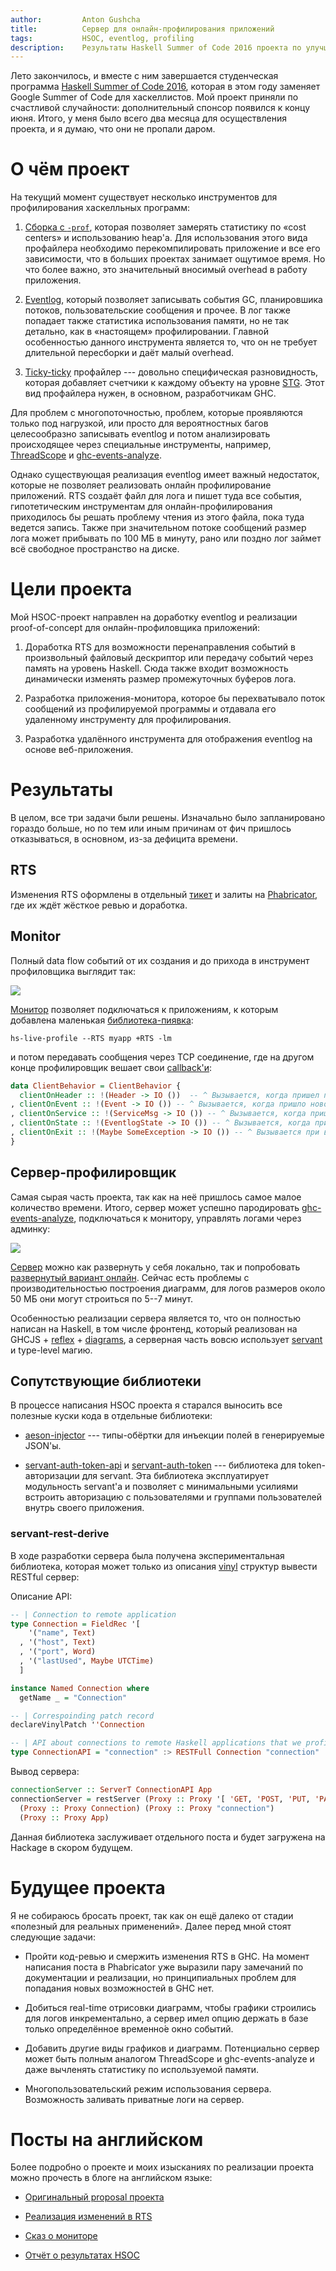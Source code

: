 ```yaml
---
author:         Anton Gushcha
title:          Сервер для онлайн-профилирования приложений
tags:           HSOC, eventlog, profiling
description:    Результаты Haskell Summer of Code 2016 проекта по улучшению eventlog.
---
```


Лето закончилось,
и вместе с ним завершается студенческая программа
[Haskell Summer of Code 2016](https://summer.haskell.org/),
которая в этом году заменяет Google Summer of Code для хаскеллистов.
Мой проект приняли по счастливой случайности:
дополнительный спонсор появился к концу июня.
Итого, у меня было всего два месяца для осуществления проекта,
и я думаю, что они не пропали даром.

# О чём проект

На текущий момент существует несколько инструментов
для профилирования хаскелльных программ:

1. [Сборка с `-prof`](https://downloads.haskell.org/~ghc/latest/docs/html/users_guide/profiling.html),
  которая позволяет замерять статистику
  по «cost centers» и использованию heap'а.
  Для использования этого вида профайлера
  необходимо перекомпилировать приложение и все его зависимости,
  что в больших проектах занимает ощутимое время.
  Но что более важно, это значительный вносимый overhead в работу приложения.

2. [Eventlog](https://ghc.haskell.org/trac/ghc/wiki/EventLog),
  который позволяет записывать события GC, планировшика потоков,
  пользовательские сообщения и прочее.
  В лог также попадает также статистика использования памяти,
  но не так детально, как в «настоящем» профилировании.
  Главной особенностью данного инструмента является то,
  что он не требует длительной пересборки и даёт малый overhead.

3. [Ticky-ticky](https://ghc.haskell.org/trac/ghc/wiki/Debugging/TickyTicky)
  профайлер --- довольно специфическая разновидность,
  которая добавляет счетчики к каждому объекту на уровне
  [STG](https://ghc.haskell.org/trac/ghc/wiki/Commentary/Compiler/GeneratedCode).
  Этот вид профайлера нужен, в основном, разработчикам GHC.

Для проблем с многопоточностью, проблем, которые проявляются только под нагрузкой, или просто для вероятностных багов целесообразно записывать eventlog и потом анализировать происходящее через специальные инструменты, например, [ThreadScope](https://wiki.haskell.org/ThreadScope) и [ghc-events-analyze](http://www.well-typed.com/blog/86/).

Однако существующая реализация eventlog имеет важный недостаток,
которые не позволяет реализовать онлайн профилирование приложений.
RTS создаёт файл для лога и пишет туда все события,
гипотетическим инструментам для онлайн-профилирования
приходилось бы решать проблему чтения из этого файла,
пока туда ведется запись.
Также при значительном потоке сообщений
размер лога может прибывать по 100 МБ в минуту,
рано или поздно лог займет всё свободное пространство на диске.

# Цели проекта

Мой HSOC-проект направлен на доработку eventlog
и реализации proof-of-concept для онлайн-профиловщика приложений:

1. Доработка RTS для возможности перенаправления событий в произвольный файловый дескриптор или передачу событий через память на уровень Haskell. Сюда также входит возможность динамически изменять размер промежуточных буферов лога.

2. Разработка приложения-монитора, которое бы перехватывало поток сообщений из профилируемой программы и отдавала его удаленному инструменту для профилирования.

3. Разработка удалённого инструмента для отображения eventlog
  на основе веб-приложения.

# Результаты

В целом, все три задачи были решены.
Изначально было запланировано гораздо больше,
но по тем или иным причинам от фич пришлось отказываться,
в основном, из-за дефицита времени.

## RTS

Изменения RTS оформлены в отдельный
[тикет](https://ghc.haskell.org/trac/ghc/ticket/12582)
и залиты на [Phabricator](https://phabricator.haskell.org/D2522),
где их ждёт жёсткое ревью и доработка.

## Monitor

Полный data flow событий от их создания и до прихода в инструмент профиловщика выглядит так:

![](/files/posts/2016-09-13/live-profile-monitor-data-flow-ru.png#center)

[Монитор](https://github.com/NCrashed/live-profile-monitor) позволяет подключаться к приложениям, к которым добавлена маленькая [библиотека-пиявка](https://github.com/NCrashed/live-profile-monitor/tree/master/live-profile-leech):

```
hs-live-profile --RTS myapp +RTS -lm
```

и потом передавать сообщения через TCP соединение, где на другом конце профилировщик вешает свои [callback'и](https://github.com/NCrashed/live-profile-monitor/tree/master/live-profile-client):

``` haskell
data ClientBehavior = ClientBehavior {
  clientOnHeader :: !(Header -> IO ())  -- ^ Вызывается, когда пришел полный заголовок лога
, clientOnEvent :: !(Event -> IO ()) -- ^ Вызывается, когда пришло новое событие
, clientOnService :: !(ServiceMsg -> IO ()) -- ^ Вызывается, когда пришло служебное сообщение
, clientOnState :: !(EventlogState -> IO ()) -- ^ Вызывается, когда пришел новый снимок состояния лога
, clientOnExit :: !(Maybe SomeException -> IO ()) -- ^ Вызывается при выходе из потока клиента
}
```

## Сервер-профилировщик

Самая сырая часть проекта,
так как на неё пришлось самое малое количество времени.
Итого, сервер может успешно пародировать
[ghc-events-analyze](http://www.well-typed.com/blog/86/),
подключаться к монитору, управлять логами через админку:

![](/files/posts/2016-09-13/screen-fib-bined.png#center)

[Сервер](https://github.com/NCrashed/live-profile-server)
можно как развернуть у себя локально,
так и попробовать
[развернутый вариант онлайн](http://liveprofile.teaspotstudio.ru/).
Сейчас есть проблемы с производительностью построения диаграмм,
для логов размеров около 50 МБ они могут строиться по 5--7 минут.

Особенностью реализации сервера является то, что он полностью написан на Haskell, в том числе фронтенд, который реализован на GHCJS + [reflex](https://github.com/reflex-frp/reflex-platform) + [diagrams](http://projects.haskell.org/diagrams/#), а серверная часть вовсю использует [servant](http://haskell-servant.readthedocs.io/en/stable/) и type-level магию.

## Сопутствующие библиотеки

В процессе написания HSOC проекта я старался выносить все полезные куски кода в отдельные библиотеки:

* [aeson-injector](http://hackage.haskell.org/package/aeson-injector) ---
  типы-обёртки для инъекции полей в генерируемые JSON'ы.

* [servant-auth-token-api](http://hackage.haskell.org/package/servant-auth-token-api)
  и [servant-auth-token](http://hackage.haskell.org/package/servant-auth-token) ---
  библиотека для token-авторизации для servant.
  Эта библиотека эксплуатирует модульность servant'а
  и позволяет с минимальными усилиями
  встроить авторизацию с пользователями и группами пользователей
  внутрь своего приложения.

### servant-rest-derive

В ходе разработки сервера была получена экспериментальная библиотека, которая может только из описания [vinyl](http://hackage.haskell.org/package/vinyl) структур вывести RESTful сервер:

Описание API:

``` haskell
-- | Connection to remote application
type Connection = FieldRec '[
    '("name", Text)
  , '("host", Text)
  , '("port", Word)
  , '("lastUsed", Maybe UTCTime)
  ]

instance Named Connection where
  getName _ = "Connection"

-- | Correspoinding patch record
declareVinylPatch ''Connection

-- | API about connections to remote Haskell applications that we profile
type ConnectionAPI = "connection" :> RESTFull Connection "connection"
```

Вывод сервера:
``` haskell
connectionServer :: ServerT ConnectionAPI App
connectionServer = restServer (Proxy :: Proxy '[ 'GET, 'POST, 'PUT, 'PATCH, 'DELETE])
  (Proxy :: Proxy Connection) (Proxy :: Proxy "connection")
  (Proxy :: Proxy App)
```

Данная библиотека заслуживает отдельного поста и будет загружена на Hackage в скором будущем.

# Будущее проекта

Я не собираюсь бросать проект,
так как он ещё далеко от стадии «полезный для реальных применений».
Далее перед мной стоят следующие задачи:

* Пройти код-ревью и смержить изменения RTS в GHC.
  На момент написания поста в Phabricator уже выразили
  пару замечаний по документации и реализации,
  но принципиальных проблем для попадания новых возможностей в GHC нет.

* Добиться real-time отрисовки диаграмм,
  чтобы графики строились для логов инкрементально,
  а сервер имел опцию держать в базе только определённое временно́е окно событий.

* Добавить другие виды графиков и диаграмм. Потенциально сервер может быть полным аналогом ThreadScope и ghc-events-analyze и даже вычленять статистику по используемой памяти.

* Многопользовательский режим использования сервера. Возможность заливать приватные логи на сервер.

# Посты на английском

Более подробно о проекте и моих изысканиях по реализации проекта можно прочесть
в блоге на английском языке:

* [Оригинальный proposal проекта](http://ncrashed.github.io/blog/posts/2016-06-12-hsoc-acceptance.html)

* [Реализация изменений в RTS](http://ncrashed.github.io/blog/posts/2016-06-22-hsoc-rts.html)

* [Сказ о мониторе](http://ncrashed.github.io/blog/posts/2016-07-20-hsoc-monitoring-library.html)

* [Отчёт о результатах HSOC](http://ncrashed.github.io/blog/posts/2016-09-11-hsoc-results.html)
